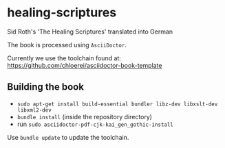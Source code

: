 # healing-scriptures
Sid Roth's 'The Healing Scriptures' translated into German

The book is processed using `AsciiDoctor`.

Currently we use the toolchain found at: https://github.com/chloerei/asciidoctor-book-template

## Building the book

- `sudo apt-get install build-essential bundler libz-dev libxslt-dev libxml2-dev`
- `bundle install` (inside the repository directory)
- run `sudo asciidoctor-pdf-cjk-kai_gen_gothic-install`

Use `bundle update` to update the toolchain.
